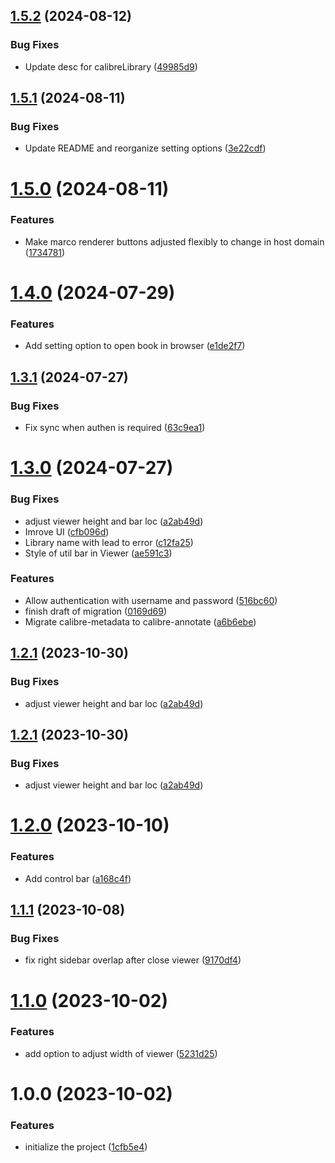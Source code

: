 ## [1.5.2](https://github.com/duydl/logseq-calibre-annotation/compare/v1.5.1...v1.5.2) (2024-08-12)


### Bug Fixes

* Update desc for calibreLibrary ([49985d9](https://github.com/duydl/logseq-calibre-annotation/commit/49985d97cfc051d9e95d7df68ce48604054117b3))

## [1.5.1](https://github.com/duydl/logseq-calibre-annotation/compare/v1.5.0...v1.5.1) (2024-08-11)


### Bug Fixes

* Update README and reorganize setting options ([3e22cdf](https://github.com/duydl/logseq-calibre-annotation/commit/3e22cdfee13ed4ba5b8cb6115e71163353e25ba8))

# [1.5.0](https://github.com/duydl/logseq-calibre-annotation/compare/v1.4.0...v1.5.0) (2024-08-11)


### Features

* Make marco renderer buttons adjusted flexibly to change in host domain ([1734781](https://github.com/duydl/logseq-calibre-annotation/commit/1734781b55b7638cb28b30013cf93067afad7a69))

# [1.4.0](https://github.com/duydl/logseq-calibre-annotation/compare/v1.3.1...v1.4.0) (2024-07-29)


### Features

* Add setting option to open book in browser ([e1de2f7](https://github.com/duydl/logseq-calibre-annotation/commit/e1de2f728d6e6f3e12752ade1354cc73c56796cc))

## [1.3.1](https://github.com/duydl/logseq-calibre-annotation/compare/v1.3.0...v1.3.1) (2024-07-27)


### Bug Fixes

* Fix sync when authen is required ([63c9ea1](https://github.com/duydl/logseq-calibre-annotation/commit/63c9ea114e0705903d28e3c4741e9674cdff6ea4))

# [1.3.0](https://github.com/duydl/logseq-calibre-annotation/compare/v1.2.0...v1.3.0) (2024-07-27)


### Bug Fixes

* adjust viewer height and bar loc ([a2ab49d](https://github.com/duydl/logseq-calibre-annotation/commit/a2ab49da367a84fdc213e65d4f14d1a592ee9720))
* Imrove UI ([cfb096d](https://github.com/duydl/logseq-calibre-annotation/commit/cfb096d2bbce277b95b8ccf538ff5f478deb951c))
* Library name with <space> lead to error ([c12fa25](https://github.com/duydl/logseq-calibre-annotation/commit/c12fa25a75678804e5b7e7cb89a5e3b939a540cd))
* Style of util bar in Viewer ([ae591c3](https://github.com/duydl/logseq-calibre-annotation/commit/ae591c30e2b286afdda7689318e385bf125a8d28))


### Features

* Allow authentication with username and password ([516bc60](https://github.com/duydl/logseq-calibre-annotation/commit/516bc601a673ab3f05725ef498b0f9357f2d3d4c))
* finish draft of migration ([0169d69](https://github.com/duydl/logseq-calibre-annotation/commit/0169d69e3b3e1856b8636a9d04db93e6055f9d56))
* Migrate calibre-metadata to calibre-annotate ([a6b6ebe](https://github.com/duydl/logseq-calibre-annotation/commit/a6b6ebe85168d43788246b11d9075a21a3ddb952))

## [1.2.1](https://github.com/duydl/logseq-calibre-annotation/compare/v1.2.0...v1.2.1) (2023-10-30)


### Bug Fixes

* adjust viewer height and bar loc ([a2ab49d](https://github.com/duydl/logseq-calibre-annotation/commit/a2ab49da367a84fdc213e65d4f14d1a592ee9720))

## [1.2.1](https://github.com/duydl/logseq-calibre-annotation/compare/v1.2.0...v1.2.1) (2023-10-30)


### Bug Fixes

* adjust viewer height and bar loc ([a2ab49d](https://github.com/duydl/logseq-calibre-annotation/commit/a2ab49da367a84fdc213e65d4f14d1a592ee9720))

# [1.2.0](https://github.com/duydl/logseq-calibre-annotation/compare/v1.1.1...v1.2.0) (2023-10-10)


### Features

* Add control bar ([a168c4f](https://github.com/duydl/logseq-calibre-annotation/commit/a168c4f9c33821e34c0599063e6d8bfdb6dce656))

## [1.1.1](https://github.com/duydl/logseq-calibre-annotation/compare/v1.1.0...v1.1.1) (2023-10-08)


### Bug Fixes

* fix right sidebar overlap after close viewer ([9170df4](https://github.com/duydl/logseq-calibre-annotation/commit/9170df4da4d67544a4fb17a9b63ea99ce5671a6d))

# [1.1.0](https://github.com/duydl/logseq-calibre-annotation/compare/v1.0.0...v1.1.0) (2023-10-02)


### Features

* add option to adjust width of viewer ([5231d25](https://github.com/duydl/logseq-calibre-annotation/commit/5231d252044b90edb62ad334044ceacc4028bc3c))

# 1.0.0 (2023-10-02)


### Features

* initialize the project ([1cfb5e4](https://github.com/duydl/logseq-calibre-annotation/commit/1cfb5e49bef83511d887f4d1314310f4b66d5c74))
